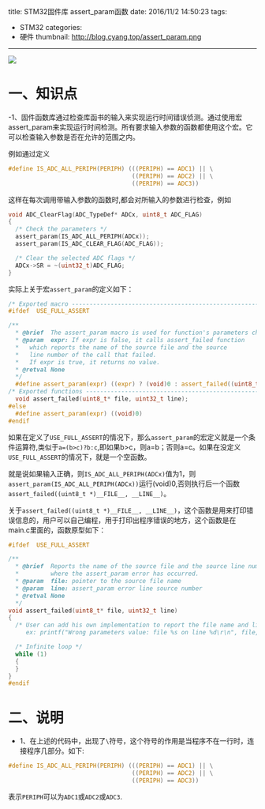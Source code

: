title: STM32固件库 assert_param函数
date: 2016/11/2 14:50:23
tags:
- STM32
categories:
- 硬件
thumbnail: http://blog.cyang.top/assert_param.png
---


![](http://blog.cyang.top/assert_param.png)

# 一、知识点
-1、固件函数库通过检查库函书的输入来实现运行时间错误侦测。通过使用宏assert_param来实现运行时间检测。所有要求输入参数的函数都使用这个宏。它可以检查输入参数是否在允许的范围之内。

<!-- more -->

例如通过定义
```c
#define IS_ADC_ALL_PERIPH(PERIPH) (((PERIPH) == ADC1) || \
                                   ((PERIPH) == ADC2) || \
                                   ((PERIPH) == ADC3))
```
这样在每次调用带输入参数的函数时,都会对所输入的参数进行检查，例如
```c
void ADC_ClearFlag(ADC_TypeDef* ADCx, uint8_t ADC_FLAG)
{
  /* Check the parameters */
  assert_param(IS_ADC_ALL_PERIPH(ADCx));
  assert_param(IS_ADC_CLEAR_FLAG(ADC_FLAG));

  /* Clear the selected ADC flags */
  ADCx->SR = ~(uint32_t)ADC_FLAG;
}
```
实际上关于宏`assert_param`的定义如下：
```c
/* Exported macro ------------------------------------------------------------*/
#ifdef  USE_FULL_ASSERT

/**
  * @brief  The assert_param macro is used for function's parameters check.
  * @param  expr: If expr is false, it calls assert_failed function
  *   which reports the name of the source file and the source
  *   line number of the call that failed.
  *   If expr is true, it returns no value.
  * @retval None
  */
  #define assert_param(expr) ((expr) ? (void)0 : assert_failed((uint8_t *)__FILE__, __LINE__))
/* Exported functions ------------------------------------------------------- */
  void assert_failed(uint8_t* file, uint32_t line);
#else
  #define assert_param(expr) ((void)0)
#endif
```
如果在定义了`USE_FULL_ASSERT`的情况下，那么`assert_param`的宏定义就是一个条件运算符,类似于`a=(b>c)?b:c`,即如果b>c，则a=b；否则a=c。如果在没定义`USE_FULL_ASSERT`的情况下，就是一个空函数。

就是说如果输入正确，则`IS_ADC_ALL_PERIPH(ADCx)`值为1，则`assert_param(IS_ADC_ALL_PERIPH(ADCx))`运行(void)0,否则执行后一个函数`assert_failed((uint8_t *)__FILE__, __LINE__)`。

关于`assert_failed((uint8_t *)__FILE__, __LINE__)`，这个函数是用来打印错误信息的，用户可以自己编程，用于打印出程序错误的地方，这个函数是在main.c里面的，函数原型如下：
```c
#ifdef  USE_FULL_ASSERT

/**
  * @brief  Reports the name of the source file and the source line number
  *         where the assert_param error has occurred.
  * @param  file: pointer to the source file name
  * @param  line: assert_param error line source number
  * @retval None
  */
void assert_failed(uint8_t* file, uint32_t line)
{
  /* User can add his own implementation to report the file name and line number,
     ex: printf("Wrong parameters value: file %s on line %d\r\n", file, line) */

  /* Infinite loop */
  while (1)
  {
  }
}
#endif
```

# 二、说明
- 1、在上述的代码中，出现了`\`符号，这个符号的作用是当程序不在一行时，连接程序几部分。如下:
```c
#define IS_ADC_ALL_PERIPH(PERIPH) (((PERIPH) == ADC1) || \
                                   ((PERIPH) == ADC2) || \
                                   ((PERIPH) == ADC3))
```
表示`PERIPH`可以为`ADC1`或`ADC2`或`ADC3`.
